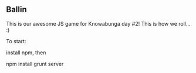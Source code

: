 ## Ballin
This is our awesome JS game for Knowabunga day #2!
This is how we roll... :)

To start:

install npm, then

npm install
grunt server
